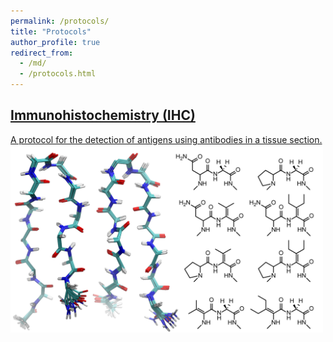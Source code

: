 ```yaml
---
permalink: /protocols/
title: "Protocols"
author_profile: true
redirect_from:
  - /md/
  - /protocols.html
---
```


<a href="https://chemrxiv.org/s/c3ceb27a7adb6d7e0acb" target="_blank">
  <h2>Immunohistochemistry (IHC)</h2>
  A protocol for the detection of antigens using antibodies in a tissue section.
  <img src='/images/betahairpin_2500.png' width='500' height='300'>
</a>

